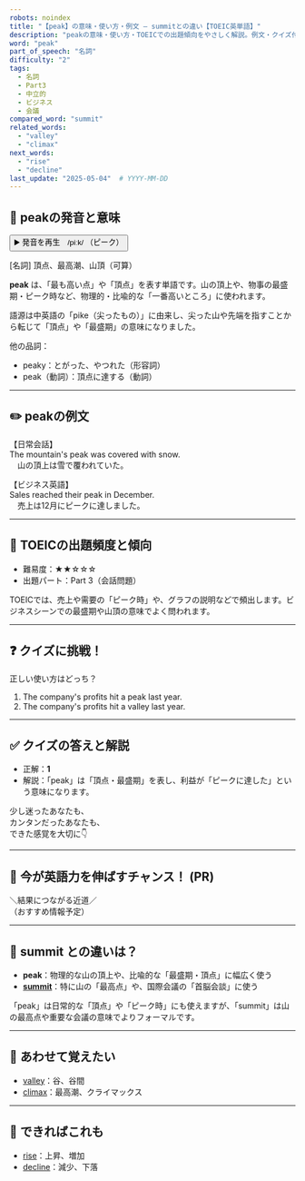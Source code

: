 ```yaml
---
robots: noindex
title: "【peak】の意味・使い方・例文 ― summitとの違い【TOEIC英単語】"
description: "peakの意味・使い方・TOEICでの出題傾向をやさしく解説。例文・クイズ付きでsummitとの違いもわかりやすく学べます。"
word: "peak"
part_of_speech: "名詞"
difficulty: "2"
tags:
  - 名詞
  - Part3
  - 中立的
  - ビジネス
  - 会議
compared_word: "summit"
related_words:
  - "valley"
  - "climax"
next_words:
  - "rise"
  - "decline"
last_update: "2025-05-04"  # YYYY-MM-DD
---
```


## 🔰 peakの発音と意味

<button class="play-audio" onclick="playTTS('peak')">
  <span class="play-audio-main">
    ▶️ 発音を再生　/piːk/
  </span>
  <span class="play-audio-sub">
    （ピーク）
  </span>
</button>

[名詞] 頂点、最高潮、山頂（可算）

**peak** は、「最も高い点」や「頂点」を表す単語です。山の頂上や、物事の最盛期・ピーク時など、物理的・比喩的な「一番高いところ」に使われます。

語源は中英語の「pike（尖ったもの）」に由来し、尖った山や先端を指すことから転じて「頂点」や「最盛期」の意味になりました。

他の品詞：  
- peaky：とがった、やつれた（形容詞）
- peak（動詞）：頂点に達する（動詞）

---

## ✏️ peakの例文

【日常会話】  
The mountain's peak was covered with snow.  
　山の頂上は雪で覆われていた。

【ビジネス英語】  
Sales reached their peak in December.  
　売上は12月にピークに達しました。

---

## 🎯 TOEICの出題頻度と傾向

- 難易度：★★☆☆☆
- 出題パート：Part 3（会話問題）

TOEICでは、売上や需要の「ピーク時」や、グラフの説明などで頻出します。ビジネスシーンでの最盛期や山頂の意味でよく問われます。

---

## ❓ クイズに挑戦！

正しい使い方はどっち？

1. The company's profits hit a peak last year.  
2. The company's profits hit a valley last year.

---

## ✅ クイズの答えと解説

- 正解：**1**
- 解説：「peak」は「頂点・最盛期」を表し、利益が「ピークに達した」という意味になります。

少し迷ったあなたも、  
カンタンだったあなたも、  
できた感覚を大切に👇️

---

## 🚀 今が英語力を伸ばすチャンス！ (PR)

<div class="info-center">
＼結果につながる近道／<br>  
（おすすめ情報予定）
</div>

---

## 🤔  summit との違いは？

- **peak**：物理的な山の頂上や、比喩的な「最盛期・頂点」に幅広く使う
- **[summit](/word/summit)**：特に山の「最高点」や、国際会議の「首脳会談」に使う

「peak」は日常的な「頂点」や「ピーク時」にも使えますが、「summit」は山の最高点や重要な会議の意味でよりフォーマルです。

---

## 🧩 あわせて覚えたい

- [valley](/word/valley)：谷、谷間
- [climax](/word/climax)：最高潮、クライマックス

---

## 📖 できればこれも

- [rise](/word/rise)：上昇、増加
- [decline](/word/decline)：減少、下落

<!-- cvid: aid13_bid32 -->
